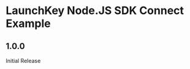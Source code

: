 LaunchKey Node.JS SDK Connect Example
=====================================

1.0.0
-----

Initial Release